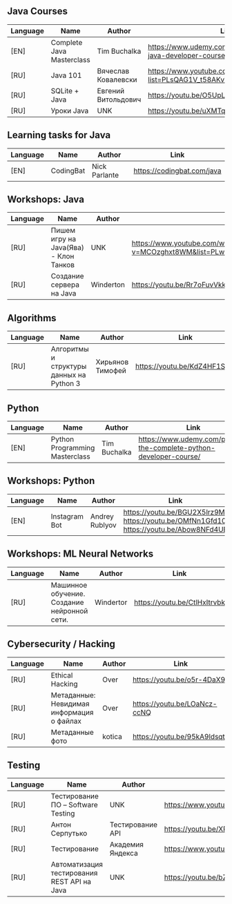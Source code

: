 ## Java Courses

| Language | Name | Author | Link |
| --- |  --- | --- | --- |
| [EN] | Complete Java Masterclass | Tim Buchalka | https://www.udemy.com/java-the-complete-java-developer-course/ | 
| [RU] | Java 101 | Вячеслав Ковалевски | https://www.youtube.com/playlist?list=PLsQAG1V_t58AKvV5v4NVXxo68OyLdNX3j |
| [RU] | SQLite + Java | Евгений Витольдович | https://youtu.be/O5UpLpekpdw |
| [RU] | Уроки Java | UNK | https://youtu.be/uXMTq81jG7Y |

## Learning tasks for Java

| Language | Name | Author | Link |
| --- |  --- | --- | --- |
| [EN] | CodingBat | Nick Parlante | https://codingbat.com/java |

## Workshops: Java

| Language | Name | Author | Link |
| --- |  --- | --- | --- |
| [RU] | Пишем игру на Java(Ява) - Клон Танков | UNK | https://www.youtube.com/watch?v=MCOzghxt8WM&list=PLwVvOVLAoKQl84bk2aCtkZgfb0qvq6ZHA |
| [RU] | Создание сервера на Java | Winderton | https://youtu.be/Rr7oFuvVkkI |

## Algorithms

| Language | Name | Author | Link |
| --- |  --- | --- | --- |
| [RU] | Алгоритмы и структуры данных на Python 3 | Хирьянов Тимофей | https://youtu.be/KdZ4HF1SrFs |

## Python

| Language | Name | Author | Link |
| --- |  --- | --- | --- |
| [EN] | Python Programming Masterclass | Tim Buchalka | https://www.udemy.com/python-the-complete-python-developer-course/ |

## Workshops: Python

| Language | Name | Author | Link |
| --- |  --- | --- | --- |
| [EN] | Instagram Bot | Andrey Rublyov | https://youtu.be/BGU2X5lrz9M <br /> https://youtu.be/OMfNn1Gfd10 <br /> https://youtu.be/Abow8NFd4UE |

## Workshops: ML Neural Networks

| Language | Name | Author | Link |
| --- |  --- | --- | --- |
| [RU] | Машинное обучение. Создание нейронной сети. | Windertor | https://youtu.be/CtlHxItrvbk |

## Cybersecurity / Hacking

| Language | Name | Author | Link |
| --- |  --- | --- | --- |
| [RU] | Ethical Hacking | Over | https://youtu.be/o5r-4DaX9lI |
| [RU] | Метаданные: Невидимая информация о файлах | Over | https://youtu.be/LOaNcz-ccNQ |
| [RU] | Метаданные фото | kotica | https://youtu.be/95kA9ldsqtc |

## Testing

| Language | Name | Author | Link |
| --- |  --- | --- | --- |
| [RU] | Тестирование ПО – Software Testing | UNK | https://www.youtube.com/channel/UCLF3kBwJFbPK43C-BTFLKSw |
| [RU] | Антон Серпутько | Тестирование API | https://youtu.be/XR0YXH0ue2I |
| [RU] | Тестирование | Академия Яндекса | https://www.youtube.com/channel/UC9VeXtf7fcCJUfmZ_cyweXA/featured |
| [RU] | Автоматизация тестирования REST API на Java | UNK | https://youtu.be/bZE5hU5fZCY |

<!-- |  |  |  |  | -->
